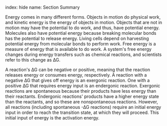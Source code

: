 index: hide
name: Section Summary

Energy comes in many different forms. Objects in motion do physical work, and kinetic energy is the energy of objects in motion. Objects that are not in motion may have the potential to do work, and thus, have potential energy. Molecules also have potential energy because breaking molecular bonds has the potential to release energy. Living cells depend on harvesting potential energy from molecular bonds to perform work. Free energy is a measure of energy that is available to do work. A system's free energy changes during energy transfers such as chemical reactions, and scientists refer to this change as ∆G.

A reaction's ∆G can be negative or positive, meaning that the reaction releases energy or consumes energy, respectively. A reaction with a negative ∆G that gives off energy is an exergonic reaction. One with a positive ∆G that requires energy input is an endergonic reaction. Exergonic reactions are spontaneous because their products have less energy than their reactants. Endergonic reactions' products have a higher energy state than the reactants, and so these are nonspontaneous reactions. However, all reactions (including spontaneous -∆G reactions) require an initial energy input in order to reach the transition state, at which they will proceed. This initial input of energy is the activation energy.
